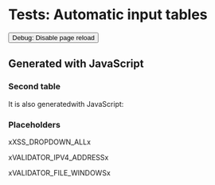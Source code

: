 # Tests: Automatic input tables

<button class="md-button md-button--primary" onclick="PlaceholderPlugin.debug_disable_reload()">Debug: Disable page reload</button>


## Generated with JavaScript

<div class="auto-input-table" data-columns="name,input,value,description"></div>

### Second table

It is also generatedwith JavaScript:

<div class="auto-input-table" data-columns="description-or-name,input"></div>

### Placeholders

xXSS_DROPDOWN_ALLx

xVALIDATOR_IPV4_ADDRESSx

xVALIDATOR_FILE_WINDOWSx
